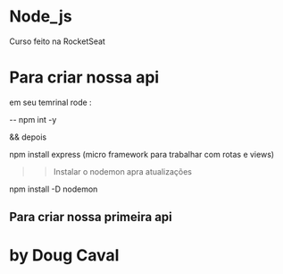 # Node_js
Curso feito na RocketSeat 

# Para criar nossa api 

em seu temrinal rode :

-- npm int -y

&& depois 

npm install express (micro framework para trabalhar com rotas e views)


>>Instalar o nodemon apra atualizações 

npm install -D nodemon

## Para criar nossa primeira api 



# by Doug Caval

